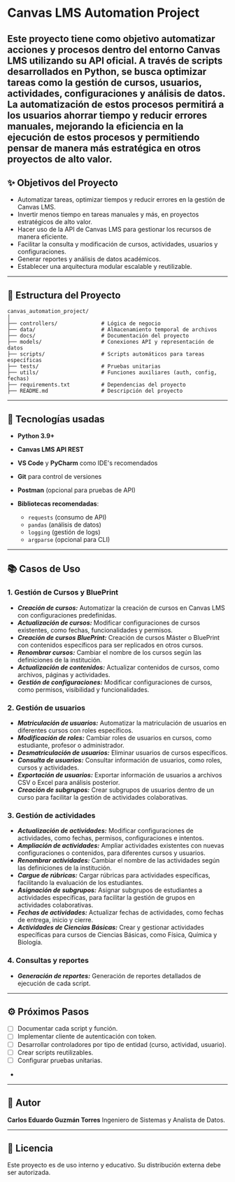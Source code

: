 # Canvas LMS Automation Project

Este proyecto tiene como objetivo automatizar acciones y procesos dentro del entorno Canvas LMS utilizando su API oficial. A través de scripts desarrollados en Python, se busca optimizar tareas como la gestión de cursos, usuarios, actividades, configuraciones y análisis de datos.
La automatización de estos procesos permitirá a los usuarios ahorrar tiempo y reducir errores manuales, mejorando la eficiencia en la ejecución de 
estos procesos y permitiendo pensar de manera más estratégica en otros proyectos de alto valor.
---

## ✨ Objetivos del Proyecto

- Automatizar tareas, optimizar tiempos y reducir errores en la gestión de Canvas LMS.
- Invertir menos tiempo en tareas manuales y más, en proyectos estratégicos de alto valor.
- Hacer uso de la API de Canvas LMS para gestionar los recursos de manera eficiente.
- Facilitar la consulta y modificación de cursos, actividades, usuarios y configuraciones.
- Generar reportes y análisis de datos académicos.
- Establecer una arquitectura modular escalable y reutilizable.

---

## 📁 Estructura del Proyecto

```
canvas_automation_project/
│
├── controllers/              # Lógica de negocio
├── data/                     # Almacenamiento temporal de archivos
├── docs/                     # Documentación del proyecto
├── models/                   # Conexiones API y representación de datos
├── scripts/                  # Scripts automáticos para tareas específicas
├── tests/                    # Pruebas unitarias
├── utils/                    # Funciones auxiliares (auth, config, fechas)
├── requirements.txt          # Dependencias del proyecto
├── README.md                 # Descripción del proyecto
```

---

## 🚀 Tecnologías usadas

- **Python 3.9+**
- **Canvas LMS API REST**
- **VS Code** y **PyCharm** como IDE's recomendados
- **Git** para control de versiones
- **Postman** (opcional para pruebas de API)
- **Bibliotecas recomendadas**:

  - `requests` (consumo de API)
  - `pandas` (análisis de datos)
  - `logging` (gestión de logs)
  - `argparse` (opcional para CLI)

---

## 📚 Casos de Uso

### 1. Gestión de Cursos y BluePrint
- ***Creación de cursos:*** Automatizar la creación de cursos en Canvas LMS con configuraciones predefinidas.
- ***Actualización de cursos:*** Modificar configuraciones de cursos existentes, como fechas, funcionalidades y permisos.
- ***Creación de cursos BluePrint:*** Creación de cursos Máster o BluePrint con contenidos específicos para ser replicados en otros cursos.
- ***Renombrar cursos:*** Cambiar el nombre de los cursos según las definiciones de la institución.
- ***Actualización de contenidos:*** Actualizar contenidos de cursos, como archivos, páginas y actividades.
- ***Gestión de configuraciones:*** Modificar configuraciones de cursos, como permisos, visibilidad y funcionalidades.

### 2. Gestión de usuarios
- ***Matriculación de usuarios:*** Automatizar la matriculación de usuarios en diferentes cursos con roles específicos.
- ***Modificación de roles:*** Cambiar roles de usuarios en cursos, como estudiante, profesor o administrador.
- ***Desmatriculación de usuarios:*** Eliminar usuarios de cursos específicos.
- ***Consulta de usuarios:*** Consultar información de usuarios, como roles, cursos y actividades.
- ***Exportación de usuarios:*** Exportar información de usuarios a archivos CSV o Excel para análisis posterior.
- ***Creación de subgrupos:*** Crear subgrupos de usuarios dentro de un curso para facilitar la gestión de actividades colaborativas.

### 3. Gestión de actividades
- ***Actualización de actividades:*** Modificar configuraciones de actividades, como fechas, permisos, configuraciones e intentos.
- ***Ampliación de actividades:*** Ampliar actividades existentes con nuevas configuraciones o contenidos, para diferentes cursos y usuarios.
- ***Renombrar actividades:*** Cambiar el nombre de las actividades según las definiciones de la institución.
- ***Cargue de rúbricas:*** Cargar rúbricas para actividades específicas, facilitando la evaluación de los estudiantes.
- ***Asignación de subgrupos:*** Asignar subgrupos de estudiantes a actividades específicas, para facilitar la gestión de grupos en actividades colaborativas.
- ***Fechas de actividades:*** Actualizar fechas de actividades, como fechas de entrega, inicio y cierre.
- ***Actividades de Ciencias Básicas:*** Crear y gestionar actividades específicas para cursos de Ciencias Básicas, como Física, Química y Biología.

### 4. Consultas y reportes
- ***Generación de reportes:*** Generación de reportes detallados de ejecución de cada script.
---

## ⚙️ Próximos Pasos

- [ ] Documentar cada script y función.
- [ ] Implementar cliente de autenticación con token.
- [ ] Desarrollar controladores por tipo de entidad (curso, actividad, usuario).
- [ ] Crear scripts reutilizables.
- [ ] Configurar pruebas unitarias.
- 

---

## 🌟 Autor

**Carlos Eduardo Guzmán Torres**
Ingeniero de Sistemas y Analista de Datos.

---

## 📝 Licencia

Este proyecto es de uso interno y educativo. Su distribución externa debe ser autorizada.
